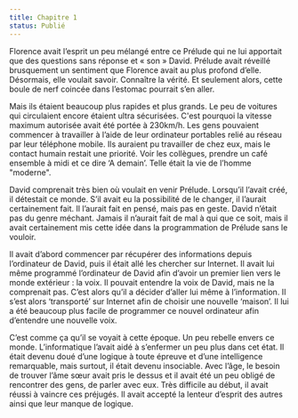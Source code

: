 ```yaml
---
title: Chapitre 1
status: Publié
---
```

Florence avait l’esprit un peu mélangé entre ce Prélude qui ne lui apportait que
des questions sans réponse et « son » David. Prélude avait réveillé brusquement
un sentiment que Florence avait au plus profond d’elle. Désormais, elle voulait
savoir. Connaître la vérité. Et seulement alors, cette boule de nerf coincée
dans l’estomac pourrait s’en aller.

Mais ils étaient beaucoup plus rapides et plus grands. Le peu de voitures qui
circulaient encore étaient ultra sécurisées. C'est pourquoi la vitesse maximum
autorisée avait été portée à 230km/h. Les gens pouvaient commencer à travailler
à l’aide de leur ordinateur portables relié au réseau par leur téléphone mobile.
Ils auraient pu travailler de chez eux, mais le contact humain restait une
priorité. Voir les collègues, prendre un café ensemble à midi et ce dire ‘A
demain’. Telle était la vie de l’homme "moderne".

David comprenait très bien où voulait en venir Prélude. Lorsqu’il l’avait créé,
il détestait ce monde. S’il avait eu la possibilité de le changer, il l’aurait
certainement fait. Il l’aurait fait en pensé, mais pas en geste. David n’était
pas du genre méchant. Jamais il n’aurait fait de mal à qui que ce soit, mais il
avait certainement mis cette idée dans la programmation de Prélude sans le
vouloir.

Il avait d’abord commencer par récupérer des informations depuis l’ordinateur de
David, puis il était allé les chercher sur Internet. Il avait lui même programmé
l’ordinateur de David afin d’avoir un premier lien vers le monde extérieur : la
voix. Il pouvait entendre la voix de David, mais ne la comprenait pas. C’est
alors qu’il a décider d’aller lui même à l’information. Il s’est alors
‘transporté’ sur Internet afin de choisir une nouvelle ‘maison’. Il lui a été
beaucoup plus facile de programmer ce nouvel ordinateur afin d’entendre une
nouvelle voix.

C’est comme ça qu’il se voyait à cette époque. Un peu rebelle envers ce monde.
L’informatique l’avait aidé à s’enfermer un peu plus dans cet état. Il était
devenu doué d’une logique à toute épreuve et d’une intelligence remarquable,
mais surtout, il était devenu insociable. Avec l’âge, le besoin de trouver l’âme
sœur avait pris le dessus et il avait été un peu obligé de rencontrer des gens,
de parler avec eux. Très difficile au début, il avait réussi à vaincre ces
préjugés. Il avait accepté la lenteur d’esprit des autres ainsi que leur manque
de logique.

